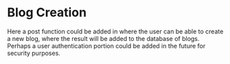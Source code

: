 # Blog Creation

Here a post function could be added in where the
 user can be able to create a new blog, where the
 result will be added to the database of blogs. Perhaps a
  user authentication portion could be added in the future for security purposes.
